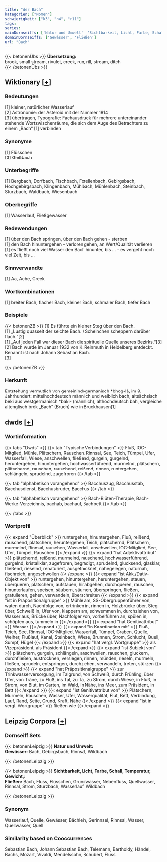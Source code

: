 ```yaml
---
title: "der Bach"
kategorien: ["Nomen"]
schwierigkeit: ["k3", "h4", "r11"]
tags:
series:
mainDornseiffs: ['Natur und Umwelt', 'Sichtbarkeit, Licht, Farbe, Schall, Temperatur, Gewicht,']
domainDornseiffs: ['Gewässer', 'Fließen']
url: "Bach"
---
```


{{< betonenÜbs >}}
**Übersetzung:**  
brook, small stream, rivulet, creek, run, rill, stream, ditch  
{{< /betonenÜbs >}}

## Wiktionary [[+](https://de.wiktionary.org/wiki/Bach)]

### Bedeutungen
[1] kleiner, natürlicher Wasserlauf  
[2] Astronomie: der Asteroid mit der Nummer 1814  
[3] übertragen, Typografie: Fachausdruck für mehrere untereinander stehende Wortzwischenräume, die sich dem Auge des Betrachters zu einem „Bach“ [1] verbinden  

### Synonyme
[1] Flüsschen  
[3] Gießbach  

### Unterbegriffe
[1] Bergbach, Dorfbach, Fischbach, Forellenbach, Gebirgsbach, Hochgebirgsbach, Klingenbach, Mühlbach, Mühlenbach, Steinbach, Sturzbach, Waldbach, Wiesenbach  

### Oberbegriffe
[1] Wasserlauf, Fließgewässer  

### Redewendungen
[1] über den Bach springen, über den Bach gehen - sterben  
[1] den Bach hinuntergehen - verloren gehen, an Wert/Qualität verlieren  
[1] es fließt noch viel Wasser den Bach hinunter, bis … - es vergeht noch viel Zeit, bis …  

### Sinnverwandte
[1] Aa, Ache, Creek  

### Wortkombinationen
[1] breiter Bach, flacher Bach, kleiner Bach, schmaler Bach, tiefer Bach  

### Beispiele
{{< betonenZB >}}
[1] Es führte ein kleiner Steg über den Bach.  
[1] „Lustig quasselt der seichte Bach. / Scheinchen scheppern darüber flach.“[2]  
[1] „Auf jeden Fall war dieser Bach die spirituelle Quelle unseres Bezirks.“[3]  
[2] Bach wurde im Januar 1932 von K. Reinmuth in Heidelberg entdeckt. Benannt ist nach Johann Sebastian Bach.  
[3]  

{{< /betonenZB >}}
### Herkunft
Entstehung vermutlich von gemeinindogermanisch *bhog-lã, im 8. Jahrhundert: mittelhochdeutsch männlich und weiblich bach, altsächsisch beki aus westgermanisch *baki- (männlich), althochdeutsch bah, vergleiche altenglisch brōk „Bach“ (Bruch) wie in Bruckhausen[1]  



## dwds [[+](https://www.dwds.de/wb/Bach)]

### Wortinformation
{{< tabs "Dwds" >}}
{{< tab "Typische Verbindungen" >}}
Fluß, IOC-Mitglied, Mühle, Plätschern, Rauschen, Rinnsal, See, Teich, Tümpel, Ufer, Wasserfall, Wiese, anschwellen, fließend, gurgeln, gurgelnd, heruntergehen, hinuntergehen, hochwasserführend, murmelnd, plätschern, plätschernd, rauschen, rauschend, reißend, rinnen, runtergehen, schlängeln, sprudelnd, zugefroren
{{< /tab >}}

{{< tab "alphabetisch vorangehend" >}}
Bacchuszug, Bacchusstab, Bacchusdienst, Bacchusbruder, Bacchus
{{< /tab >}}

{{< tab "alphabetisch vorangehend" >}}
Bach-Blüten-Therapie, Bach-Werke-Verzeichnis, bachab, bachauf, Bachbett
{{< /tab >}}

{{< /tabs >}}

### Wortprofil
{{< expand "Überblick" >}} runtergehen, hinuntergehen, Fluß, reißend, rauschend, plätschern, heruntergehen, Teich, plätschernd, Plätschern, murmelnd, Rinnsal, rauschen, Wasserfall, anschwellen, IOC-Mitglied, See, Ufer, Tümpel, Rauschen {{< /expand >}}
{{< expand "hat Adjektivattribut" >}} plätschernd, reißend, murmelnd, rauschend, hochwasserführend, gurgelnd, kristallklar, zugefroren, begradigt, sprudelnd, glucksend, glasklar, fließend, rieselnd, renaturiert, ausgetrocknet, nahegelegen, naturnah, fischreich, angeschwollen {{< /expand >}}
{{< expand "ist Akk./Dativ-Objekt von" >}} runtergehen, hinuntergehen, heruntergehen, stauen, überqueren, plätschern, aufstauen, hinabgehen, durchqueren, rauschen, hinunterlaufen, speisen, säubern, säumen, überspringen, fließen, gratulieren, gehen, verwandeln, überschreiten {{< /expand >}}
{{< expand "ist in Präpositionalgruppe" >}} Mühle am, SS-Obergruppenführer von, waten durch, Nachfolge von, ertrinken in, rinnen in, Holzbrücke über, Steg über, Schweiß in, Ufer von, klappern am, schwemmen in, durchziehen von, Wasser aus, Brücke über, Nachfolger von, vorbeiführen an, spülen in, schöpfen aus, tummeln in {{< /expand >}}
{{< expand "hat Genitivattribut" >}} Wasser {{< /expand >}}
{{< expand "in Koordination mit" >}} Fluß, Teich, See, Rinnsal, IOC-Mitglied, Wasserfall, Tümpel, Graben, Quelle, Weiher, Flußlauf, Kanal, Steinbach, Wiese, Brunnen, Strom, Schlucht, Quell, Sumpf, Hügel {{< /expand >}}
{{< expand "hat vergl. Wortgruppe" >}} als Vizepräsident, als Präsident {{< /expand >}}
{{< expand "ist Subjekt von" >}} plätschern, gurgeln, schlängeln, anschwellen, rauschen, gluckern, durchfließen, austrocknen, versiegen, rinnen, münden, rieseln, murmeln, fließen, sprudeln, entspringen, durchziehen, verwandeln, treten, stürzen {{< /expand >}}
{{< expand "hat Präpositionalgruppe" >}} zur Trinkwasserversorgung, im Talgrund, von Schweiß, durch Frühling, über Ufer, von Träne, zu Fluß, ins Tal, zu Tal, zu Strom, durch Wiese, in Fluß, in Strom, von Blut, im Garten, im Wald, in Nähe, ins Meer, zum Präsident, in Bett {{< /expand >}}
{{< expand "ist Genitivattribut von" >}} Plätschern, Murmeln, Rauschen, Wasser, Ufer, Wasserqualität, Flut, Bett, Verbindung, Lauf, Rand, Seite, Grund, Kraft, Nähe {{< /expand >}}
{{< expand "ist in vergl. Wortgruppe" >}} fließen wie {{< /expand >}}

## Leipzig Corpora [[+](https://corpora.uni-leipzig.de/en/res?word=Bach&corpusId=deu_newscrawl-public_2018)]

### Dornseiff Sets
{{< betonenLeipzig >}}
**Natur und Umwelt:**  
**Gewässer:** Bach, Gebirgsbach, Rinnsal, Wildbach  

{{< /betonenLeipzig >}}


{{< betonenLeipzig >}}
**Sichtbarkeit, Licht, Farbe, Schall, Temperatur, Gewicht,:**  
**Fließen:** Bach, Fluss, Flüsschen, Grundwasser, Nebenfluss, Quellwasser, Rinnsal, Strom, Sturzbach, Wasserlauf, Wildbach  

{{< /betonenLeipzig >}}

### Synonym
Wasserlauf, Quelle, Gewässer, Bächlein, Gerinnsel, Rinnsal, Wasser, Quellwasser, Quell


### Similarity based on Cooccurrences
Sebastian Bach, Johann Sebastian Bach, Telemann, Bartholdy, Händel, Bachs, Mozart, Vivaldi, Mendelssohn, Schubert, Fluss

